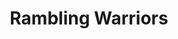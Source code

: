 ---
hackday: 07-london
links:
  website: http://tinyurl.com/l5cnv24
summary: ''
team:
- Liz
- Evelyn
title: Rambling Warriors
---
